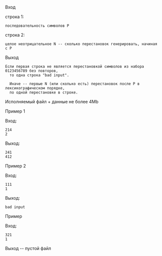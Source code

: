 Вход

строка 1:
	
    последовательность символов P
строка 2:
	
    целое неотрицательное N -- сколько перестановок генерировать, начиная с P

Выход
	
    Если первая строка не является перестановкой символов из набора 0123456789 без повторов,
	  то одна строка "bad input".

	  Иначе -- первые N (или сколько есть) перестановок после P в лексикографическом порядке,
	  по одной перестановке в строке.
Исполняемый файл + данные не более 4Mb

Пример 1

Вход:

    214
    2
Выход:

    241
    412
Пример 2

Вход:

    111
    1
Выход:

    bad input

Пример

Вход:

    321
    1
Выход -- пустой файл
